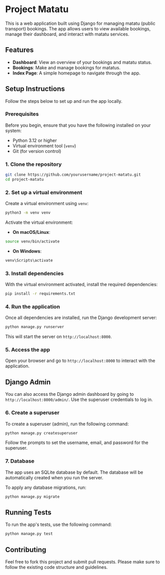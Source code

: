 # Project Matatu

This is a web application built using Django for managing matatu (public transport) bookings. The app allows users to view available bookings, manage their dashboard, and interact with matatu services.

## Features

- **Dashboard**: View an overview of your bookings and matatu status.
- **Bookings**: Make and manage bookings for matatus.
- **Index Page**: A simple homepage to navigate through the app.

## Setup Instructions

Follow the steps below to set up and run the app locally.

### Prerequisites

Before you begin, ensure that you have the following installed on your system:

- Python 3.12 or higher
- Virtual environment tool (`venv`)
- Git (for version control)

### 1. Clone the repository

```bash
git clone https://github.com/yourusername/project-matatu.git
cd project-matatu
```

### 2. Set up a virtual environment

Create a virtual environment using `venv`:

```bash
python3 -m venv venv
```

Activate the virtual environment:

- **On macOS/Linux**:

```bash
source venv/bin/activate
```

- **On Windows**:

```bash
venv\Scripts\activate
```

### 3. Install dependencies

With the virtual environment activated, install the required dependencies:

```bash
pip install -r requirements.txt
```

### 4. Run the application

Once all dependencies are installed, run the Django development server:

```bash
python manage.py runserver
```

This will start the server on `http://localhost:8000`.

### 5. Access the app

Open your browser and go to `http://localhost:8000` to interact with the application.

## Django Admin

You can also access the Django admin dashboard by going to `http://localhost:8000/admin/`. Use the superuser credentials to log in.

### 6. Create a superuser

To create a superuser (admin), run the following command:

```bash
python manage.py createsuperuser
```

Follow the prompts to set the username, email, and password for the superuser.

### 7. Database

The app uses an SQLite database by default. The database will be automatically created when you run the server.

To apply any database migrations, run:

```bash
python manage.py migrate
```

## Running Tests

To run the app's tests, use the following command:

```bash
python manage.py test
```

## Contributing

Feel free to fork this project and submit pull requests. Please make sure to follow the existing code structure and guidelines.
